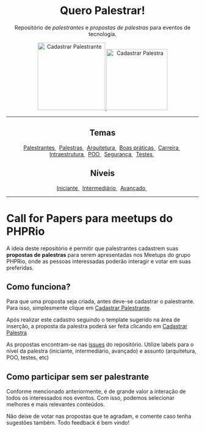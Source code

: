<h1 align="center">Quero Palestrar!</h1>
<p align="center">
    Repositório de <i>palestrantes</i> e <i>propostas de palestras</i> para eventos de tecnologia.
</p>
<p align="center">
    <a href="issues/new?template=palestrante_template.md">
        <img src="https://user-images.githubusercontent.com/753958/31695073-e7acfc00-b386-11e7-9fa0-26a133d56eaa.png" alt="Cadastrar Palestrante" width="177" />
    </a>
    <a href="issues/new">
        <img src="https://user-images.githubusercontent.com/753958/31695094-19f445c4-b387-11e7-871a-0a08170911bf.png" alt="Cadastrar Palestra" width="160" />
    </a>
</p>

---
<h2 align="center">Temas</h2>
<p align="center">
    <a href="#">
        Palestrantes
    </a>&nbsp;
    <a href="#">
        Palestras
    </a>&nbsp;
    <a href="https://github.com/PHPRio/CFP/labels/arquitetura">
        Arquitetura
    </a>&nbsp;
    <a href="https://github.com/PHPRio/CFP/labels/boas%20pr%C3%A1ticas">
        Boas práticas
    </a>&nbsp;
    <a href="https://github.com/PHPRio/CFP/labels/Carreira">
        Carreira
    </a>&nbsp;
    <a href="https://github.com/PHPRio/CFP/labels/Infraestrutura">
        Intraestrutura
    </a>&nbsp;
    <a href="https://github.com/PHPRio/CFP/labels/POO">
        POO
    </a>&nbsp;
    <a href="https://github.com/PHPRio/CFP/labels/Seguran%C3%A7a">
        Segurança
    </a>&nbsp;
    <a href="https://github.com/PHPRio/CFP/labels/testes">
        Testes
    </a>&nbsp;
</p>
<h2 align="center">Níveis</h2>
<p align="center">
    <a href="https://github.com/PHPRio/CFP/labels/iniciante">
        Iniciante
    </a>&nbsp;
    <a href="https://github.com/PHPRio/CFP/labels/intermadi%C3%A1rio">
        Intermediário
    </a>&nbsp;
    <a href="https://github.com/PHPRio/CFP/labels/avan%C3%A7ado">
        Avançado
    </a>&nbsp;
</p>

---

# Call for Papers para meetups do PHPRio

A ideia deste repositório é permitir que palestrantes cadastrem suas **propostas de palestras** para serem apresentadas nos Meetups do grupo PHPRio, onde as pessoas interessadas poderão interagir e votar em suas preferidas.

## Como funciona?

Para que uma proposta seja criada, antes deve-se cadastrar o palestrante. Para isso, simplesmente clique em [Cadastrar Palestrante](#).

Após realizar este cadastro seguindo o template sugerido na área de inserção, a proposta da palestra poderá ser feita clicando em [Cadastrar Palestra](#)

As propostas encontram-se nas [issues](https://github.com/PHPRio/cpf/issues/) do repositório. Utilize labels para o nível da palestra (iniciante, intermediário, avançado) e assunto (arquitetura, POO, testes, etc)

## Como participar sem ser palestrante

Conforme mencionado anteriormente, é de grande valor a interação de todos os interessados nos eventos. Com isso, podemos selecionar melhores e mais relevantes conteúdos.

Não deixe de votar nas propostas que te agradam, e comente caso tenha sugestões também. Todo feedback é bem vindo!
